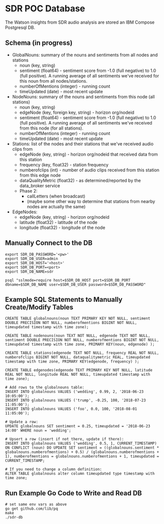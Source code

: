 # SDR POC Database

The Watson insights from SDR audio analysis are stored an IBM Compose Postgresql DB.

## Schema (in progress)

- GlobalNouns: summary of the nouns and sentiments from all nodes and stations
    - noun (key, string)
    - sentiment (float64) - sentiment score from -1.0 (full negative) to 1.0 (full positive). A running average of all sentiments we've received for this noun from all nodes/stations.
    - numberOfMentions (integer) - running count
    - timeUpdated (date) - most recent update
- NodeNouns: summary of the nouns and sentiments from this node (all stations)
    - noun (key, string)
    - edgeNode (key, foreign key, string) - horizon org/nodeid
    - sentiment (float64) - sentiment score from -1.0 (full negative) to 1.0 (full positive). A running average of all sentiments we've received from this node (for all stations).
    - numberOfMentions (integer) - running count
    - timeUpdated (date) - most recent update
- Stations: list of the nodes and their stations that we've received audio clips from
    - edgeNode (key, string) - horizon org/nodeid that received data from this station
    - frequency (key, float32) - station frequency
    - numberofclips (int) - number of audio clips received from this station from this edge node
    - dataQualityMetric (float32) - as determined/reported by the data_broker service
    - Phase 2:
        - callLetters (when broadcast)
        - (maybe some other way to determine that stations from nearby nodes are actually the same)
- EdgeNodes:
    - edgeNode (key, string) - horizon org/nodeid
    - latitude (float32) - latitude of the node
    - longitude (float32) - longitude of the node

## Manually Connect to the DB
```
export SDR_DB_PASSWORD='<pw>'
export SDR_DB_USER=admin
export SDR_DB_HOST='<host>'
export SDR_DB_PORT=<port>
export SDR_DB_NAME=sdr

psql "sslmode=require host=$SDR_DB_HOST port=$SDR_DB_PORT dbname=$SDR_DB_NAME user=$SDR_DB_USER password=$SDR_DB_PASSWORD"
```

## Example SQL Statements to Manually Create/Modify Tables
```
CREATE TABLE globalnouns(noun TEXT PRIMARY KEY NOT NULL, sentiment DOUBLE PRECISION NOT NULL, numberofmentions BIGINT NOT NULL, timeupdated timestamp with time zone);

CREATE TABLE nodenouns(noun TEXT NOT NULL, edgenode TEXT NOT NULL, sentiment DOUBLE PRECISION NOT NULL, numberofmentions BIGINT NOT NULL, timeupdated timestamp with time zone, PRIMARY KEY(noun, edgenode) );

CREATE TABLE stations(edgenode TEXT NOT NULL, frequency REAL NOT NULL, numberofclips BIGINT NOT NULL, dataqualitymetric REAL, timeupdated timestamp with time zone, PRIMARY KEY(edgenode, frequency) );

CREATE TABLE edgenodes(edgenode TEXT PRIMARY KEY NOT NULL, latitude REAL NOT NULL, longitude REAL NOT NULL, timeupdated timestamp with time zone);

# Add rows to the globalnouns table:
INSERT INTO globalnouns VALUES ('wedding', 0.99, 2, '2018-06-23 10:05:00');
INSERT INTO globalnouns VALUES ('trump', -0.25, 100, '2018-07-23 11:05:00');
INSERT INTO globalnouns VALUES ('foo', 0.0, 100, '2018-08-01 11:05:00');

# Update a row:
UPDATE globalnouns SET sentiment = 0.25, timeupdated = '2018-06-23 14:00' WHERE noun = 'wedding';

# Upsert a row (insert if not there, update if there):
INSERT INTO globalnouns VALUES ('wedding', 0.5, 1, CURRENT_TIMESTAMP) ON CONFLICT (noun) DO UPDATE SET sentiment = ((globalnouns.sentiment * globalnouns.numberofmentions) + 0.5) / (globalnouns.numberofmentions + 1), numberofmentions = globalnouns.numberofmentions + 1, timeupdated = CURRENT_TIMESTAMP;

# If you need to change a column definition:
ALTER TABLE globalnouns alter column timeupdated type timestamp with time zone;
```

## Run Example Go Code to Write and Read DB
```
# set same env vars as above
go get github.com/lib/pq
make
./sdr-db
```
